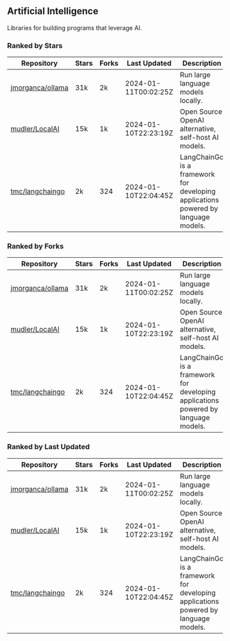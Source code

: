 ## Artificial Intelligence

Libraries for building programs that leverage AI.

### Ranked by Stars

| Repository | Stars | Forks | Last Updated | Description | 
|------------|-------|-------|--------------|-------------|
| [jmorganca/ollama](https://github.com/jmorganca/ollama) | 31k | 2k | 2024-01-11T00:02:25Z |  Run large language models locally. |
| [mudler/LocalAI](https://github.com/mudler/LocalAI) | 15k | 1k | 2024-01-10T22:23:19Z |  Open Source OpenAI alternative, self-host AI models. |
| [tmc/langchaingo](https://github.com/tmc/langchaingo) | 2k | 324 | 2024-01-10T22:04:45Z |  LangChainGo is a framework for developing applications powered by language models. |

### Ranked by Forks

| Repository | Stars | Forks | Last Updated | Description | 
|------------|-------|-------|--------------|-------------|
| [jmorganca/ollama](https://github.com/jmorganca/ollama) | 31k | 2k | 2024-01-11T00:02:25Z |  Run large language models locally. |
| [mudler/LocalAI](https://github.com/mudler/LocalAI) | 15k | 1k | 2024-01-10T22:23:19Z |  Open Source OpenAI alternative, self-host AI models. |
| [tmc/langchaingo](https://github.com/tmc/langchaingo) | 2k | 324 | 2024-01-10T22:04:45Z |  LangChainGo is a framework for developing applications powered by language models. |

### Ranked by Last Updated

| Repository | Stars | Forks | Last Updated | Description | 
|------------|-------|-------|--------------|-------------|
| [jmorganca/ollama](https://github.com/jmorganca/ollama) | 31k | 2k | 2024-01-11T00:02:25Z |  Run large language models locally. |
| [mudler/LocalAI](https://github.com/mudler/LocalAI) | 15k | 1k | 2024-01-10T22:23:19Z |  Open Source OpenAI alternative, self-host AI models. |
| [tmc/langchaingo](https://github.com/tmc/langchaingo) | 2k | 324 | 2024-01-10T22:04:45Z |  LangChainGo is a framework for developing applications powered by language models. |

